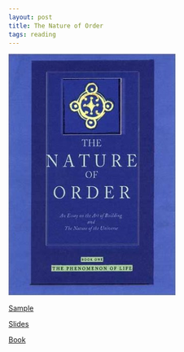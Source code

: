 ```yaml
---
layout: post
title: The Nature of Order
tags: reading
---
```


![The nature of order](/assets/nature-of-order.jpg)

[Sample](http://www.springer.com/cda/content/document/cda_downloaddocument/9781849963015-c2.pdf?SGWID=0-0-45-1120139-p173998971)

[Slides](https://www.dreamsongs.com/Files/NatureOfOrder.pdf)

[Book](http://www.amazon.com/The-Nature-Order-Phenomenon-Environmental/dp/0972652914)